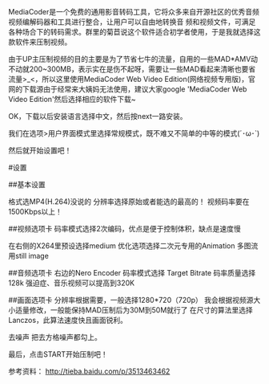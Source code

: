 MediaCoder是一个免费的通用影音转码工具，它将众多来自开源社区的优秀音频视频编解码器和工具进行整合，让用户可以自由地转换音 频和视频文件，可满足各种场合下的转码需求。群里的菊苣说这个软件适合初学者使用，于是我就选择这款软件来压制视频。

由于UP主压制视频的目的主要是为了节省七牛的流量，自用的一些MAD*AMV动不动就200~300MB，表示实在是伤不起呀，需要让一些MAD看起来清晰也要省流量>_<，所以这里使用MediaCoder Web Video Edition(网络视频专用版)，官网的下载源由于经常来大姨妈无法使用，建议大家google 'MediaCoder Web Video Edition'然后选择相应的软件下载~

OK，下载以后安装语言选择中文，然后按next一路安装。

我们在选项>用户界面模式里选择常规模式，既不难又不简单的中等的模式(´･ω･`)

然后就开始设置吧！

#设置

##基本设置

格式选MP4(H.264)没说的
分辨率选择原始或者能选的最高的！
视频码率要在1500Kbps以上！

##视频选项卡
码率模式选择2次编码，优点是便于控制体积，缺点是速度慢

在右侧的X264里预设选择medium
优化选项选择二次元专用的Animation
多图流用still image

##音频选项卡
右边的Nero Encoder
码率模式选择 Target Bitrate
码率质量选择128k
强迫症、音乐视频可以提高到320K

##画面选项卡
分辨率根据需要，一般选择1280*720（720p）
我会根据视频源大小适量修改，一般能保持MAD压制后为30M到50M就行了
在尺寸的算法里选择Lanczos，此算法速度快且画面锐利。

去噪声 把去方格噪声都勾上。

最后，点击START开始压制吧！

参考资料：
http://tieba.baidu.com/p/3513463462